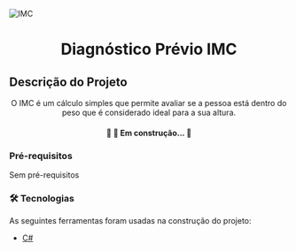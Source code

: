 
![IMC](https://user-images.githubusercontent.com/61654054/174824635-3dda9925-882c-44c4-ae52-56673405e7d1.png)

<h1 align="center">Diagnóstico Prévio IMC</h1>

## Descrição do Projeto
<p align="center">O IMC é um cálculo simples que permite avaliar se a pessoa está dentro do peso que é considerado ideal para a sua altura.</p>

<h4 align="center"> 
	🚧  🚀 Em construção...  🚧
</h4>


### Pré-requisitos
Sem pré-requisitos

### 🛠 Tecnologias

As seguintes ferramentas foram usadas na construção do projeto:

- [C#](https://docs.microsoft.com/pt-br/dotnet/csharp/)
